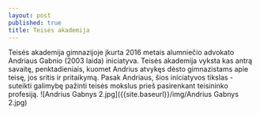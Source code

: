 ```yaml
---
layout: post
published: true
title: Teisės akademija
---
```

Teisės akademija gimnazijoje įkurta 2016 metais alumniečio advokato Andriaus Gabnio (2003 laida) iniciatyva. Teisės akademija vyksta kas antrą savaitę, penktadieniais, kuomet Andrius atvykęs dėsto gimnazistams apie teisę, jos sritis ir pritaikymą. Pasak Andriaus, šios iniciatyvos tikslas - suteikti galimybę pažinti teisės mokslus prieš pasirenkant teisininko profesiją.
![Andrius Gabnys 2.jpg]({{site.baseurl}}/img/Andrius Gabnys 2.jpg)
